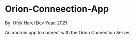 # Orion-Conneection-App
By: Ofek Harel
Dev Year: 2021

An android app to connect with the Orion Coonection Server.

